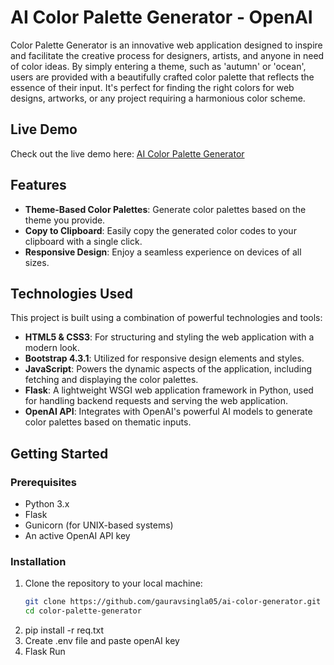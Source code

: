 # AI Color Palette Generator - OpenAI

Color Palette Generator is an innovative web application designed to inspire and facilitate the creative process for designers, artists, and anyone in need of color ideas. By simply entering a theme, such as 'autumn' or 'ocean', users are provided with a beautifully crafted color palette that reflects the essence of their input. It's perfect for finding the right colors for web designs, artworks, or any project requiring a harmonious color scheme.

## Live Demo

Check out the live demo here: [AI Color Palette Generator](https://color-gen.replit.app/)

## Features

- **Theme-Based Color Palettes**: Generate color palettes based on the theme you provide.
- **Copy to Clipboard**: Easily copy the generated color codes to your clipboard with a single click.
- **Responsive Design**: Enjoy a seamless experience on devices of all sizes.

## Technologies Used

This project is built using a combination of powerful technologies and tools:

- **HTML5 & CSS3**: For structuring and styling the web application with a modern look.
- **Bootstrap 4.3.1**: Utilized for responsive design elements and styles.
- **JavaScript**: Powers the dynamic aspects of the application, including fetching and displaying the color palettes.
- **Flask**: A lightweight WSGI web application framework in Python, used for handling backend requests and serving the web application.
- **OpenAI API**: Integrates with OpenAI's powerful AI models to generate color palettes based on thematic inputs.

## Getting Started

### Prerequisites

- Python 3.x
- Flask
- Gunicorn (for UNIX-based systems)
- An active OpenAI API key

### Installation

1. Clone the repository to your local machine:
   ```bash
   git clone https://github.com/gauravsingla05/ai-color-generator.git
   cd color-palette-generator
2. pip install -r req.txt
3. Create .env file and paste openAI key
4. Flask Run
